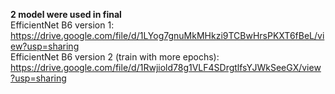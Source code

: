 **2 model were used in final**  
EfficientNet B6 version 1:
https://drive.google.com/file/d/1LYog7gnuMkMHkzi9TCBwHrsPKXT6fBeL/view?usp=sharing  
EfficientNet B6 version 2 (train with more epochs):
https://drive.google.com/file/d/1Rwjiold78g1VLF4SDrgtlfsYJWkSeeGX/view?usp=sharing
